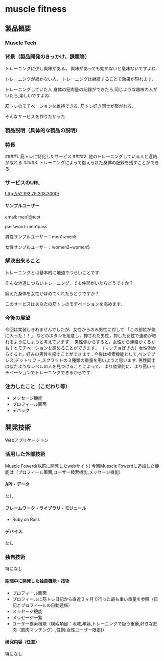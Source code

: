 # muscle fitness
## 製品概要
### Muscle Tech

### 背景（製品開発のきっかけ、課題等）

トレーニングに少し興味がある，
興味があっても始めないと意味ないですよね.

トレーニングが続かない人，
トレーニングは継続することで効果が現れます.

トレーニングしていた人
身体の筋肉量の記録ができたら,同じような趣味の人がいたら,楽しいですよね．


筋トレのモチベーションを維持できる.
筋トレ好き同士が繋がれる.

そんなサービスを作りたかった.

### 製品説明（具体的な製品の説明）
### 特長
####1. 筋トレに特化したサービス
####2. 他のトレーニングしている人と連絡が取れる
####3. トレーニングによって鍛えられた身体の記録を残すことができる
### サービスのURL
http://52.193.79.208:3000/
#### サンプルユーザー
email:  men1@test

password:  men1pass

男性サンプルユーザー：men1~men5

女性サンプルユーザー：women2~women5

### 解決出来ること

トレーニングとは基本的に地道でつらいことです．

そんな地道につらいトレーニング，でも仲間がいたらどうですか？

鍛えた身体を女性がほめてくれたらどうですか？


このサービスはあなたの筋トレのモチベーションを高めます．

### 今後の展望

今回は実装しきれませんでしたが，女性からのみ男性に対して
「この部位が気に入った！！」
などのボタンを用意し，押された男性，押した女性で連絡が取れるようにしようと考えています．
男性側からすると，女性から連絡がくるかも！とモチベーションを高めることができます．
（マッチョ好きの）女性側からすると，好みの男性を探すことができます
.
今後は検索機能として,ベンチプレス,デットリフト,スクワットの３種類の重量を用いようと思います.
男性同士は似たようなレベルの人を見つけることによって、
より効果的に、より高いモチベーションでトレーニングできるからです.


### 注力したこと（こだわり等）
* メッセージ機能
* プロフィール画面
* デバック
## 開発技術
Webアプリケーション

### 活用した外部技術
Muscle Fowerd(以前に開発したwebサイト)
今回Musscle Fowerdに追加した機能は（プロフィール画面,ユーザー検索機能,メッセージ機能）

#### API・データ 
なし

#### フレームワーク・ライブラリ・モジュール
* Ruby on Rails

#### デバイス
なし

### 独自技術
特になし

#### 期間中に開発した独自機能・技術
* プロフィール画面
* プロフィールに筋トレ日記から直近３ヶ月で行った最も重い重量を参照（日記とプロフィ―ルの自動連係）
* メッセージ機能
* メッセージ一覧
* ユーザー検索機能（検索項目：地域,年齢,トレーニングで扱う重量,好きな筋肉（筋肉マッチング）,性別(女性ユーザー限定)）


#### 研究内容（任意）
特になし
